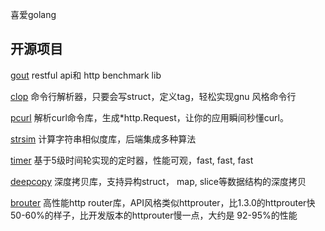 喜爱golang

## 开源项目
[gout](https://github.com/guonaihong/gout) restful api和  http benchmark lib


[clop](https://github.com/guonaihong/clop) 命令行解析器，只要会写struct，定义tag，轻松实现gnu 风格命令行

[pcurl](https://github.com/antlabs/pcurl) 解析curl命令库，生成*http.Request，让你的应用瞬间秒懂curl。

[strsim](https://github.com/antlabs/strsim) 计算字符串相似度库，后端集成多种算法

[timer](https://github.com/antlabs/timer) 基于5级时间轮实现的定时器，性能可观，fast, fast, fast

[deepcopy](https://github.com/antlabs/deepcopy) 深度拷贝库，支持异构struct， map, slice等数据结构的深度拷贝

[brouter](https://github.com/antlabs/brouter) 高性能http router库，API风格类似httprouter，比1.3.0的httprouter快50-60%的样子，比开发版本的httprouter慢一点，大约是 92-95%的性能